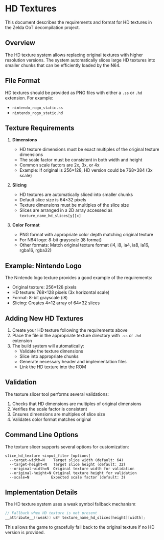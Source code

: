 # HD Textures

This document describes the requirements and format for HD textures in the Zelda OoT decompilation project.

## Overview

The HD texture system allows replacing original textures with higher resolution versions. The system automatically slices large HD textures into smaller chunks that can be efficiently loaded by the N64.

## File Format

HD textures should be provided as PNG files with either a `.ss` or `.hd` extension. For example:
- `nintendo_rogo_static.ss`
- `nintendo_rogo_static.hd`

## Texture Requirements

1. **Dimensions**
   - HD texture dimensions must be exact multiples of the original texture dimensions
   - The scale factor must be consistent in both width and height
   - Common scale factors are 2x, 3x, or 4x
   - Example: If original is 256×128, HD version could be 768×384 (3x scale)

2. **Slicing**
   - HD textures are automatically sliced into smaller chunks
   - Default slice size is 64×32 pixels
   - Texture dimensions must be multiples of the slice size
   - Slices are arranged in a 2D array accessed as `texture_name_hd_slices[y][x]`

3. **Color Format**
   - PNG format with appropriate color depth matching original texture
   - For N64 logo: 8-bit grayscale (i8 format)
   - Other formats: Match original texture format (i4, i8, ia4, ia8, ia16, rgba16, rgba32)

## Example: Nintendo Logo

The Nintendo logo texture provides a good example of the requirements:

- Original texture: 256×128 pixels
- HD texture: 768×128 pixels (3x horizontal scale)
- Format: 8-bit grayscale (i8)
- Slicing: Creates 4×12 array of 64×32 slices

## Adding New HD Textures

1. Create your HD texture following the requirements above
2. Place the file in the appropriate texture directory with `.ss` or `.hd` extension
3. The build system will automatically:
   - Validate the texture dimensions
   - Slice into appropriate chunks
   - Generate necessary header and implementation files
   - Link the HD texture into the ROM

## Validation

The texture slicer tool performs several validations:

1. Checks that HD dimensions are multiples of original dimensions
2. Verifies the scale factor is consistent
3. Ensures dimensions are multiples of slice size
4. Validates color format matches original

## Command Line Options

The texture slicer supports several options for customization:

```
slice_hd_texture <input_file> [options]
  --target-width=N    Target slice width (default: 64)
  --target-height=N   Target slice height (default: 32)
  --original-width=N  Original texture width for validation
  --original-height=N Original texture height for validation
  --scale=N          Expected scale factor (default: 3)
```

## Implementation Details

The HD texture system uses a weak symbol fallback mechanism:

```c
// Fallback when HD texture is not present
__attribute__((weak)) u8* texture_name_hd_slices[height][width];
```

This allows the game to gracefully fall back to the original texture if no HD version is provided. 